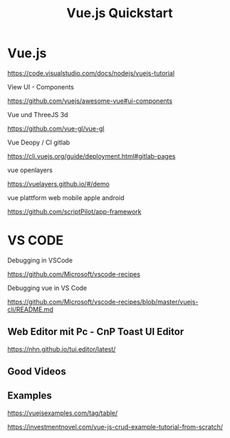 ﻿---
layout: post
title: Vue.js Quickstart 
categories: [web, ui]
tags: [vue.js, JS]
---
# Vue.js

<https://code.visualstudio.com/docs/nodejs/vuejs-tutorial>

View UI - Components 

<https://github.com/vuejs/awesome-vue#ui-components>

Vue und ThreeJS 3d

<https://github.com/vue-gl/vue-gl>

Vue Deopy / CI gitlab

<https://cli.vuejs.org/guide/deployment.html#gitlab-pages>


vue openlayers 

<https://vuelayers.github.io/#/demo>


vue plattform web mobile apple android 

<https://github.com/scriptPilot/app-framework>


# VS CODE 

Debugging in VSCode 

<https://github.com/Microsoft/vscode-recipes>

Debugging vue in VS Code 

<https://github.com/Microsoft/vscode-recipes/blob/master/vuejs-cli/README.md>

## Web Editor mit Pc - CnP  Toast UI Editor 

<https://nhn.github.io/tui.editor/latest/>


## Good Videos 


## Examples 

<https://vuejsexamples.com/tag/table/>

<https://investmentnovel.com/vue-js-crud-example-tutorial-from-scratch/>
